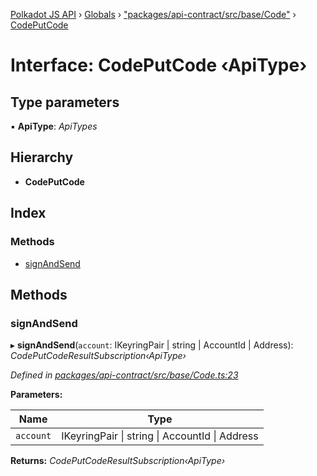 [Polkadot JS API](../README.md) › [Globals](../globals.md) › ["packages/api-contract/src/base/Code"](../modules/_packages_api_contract_src_base_code_.md) › [CodePutCode](_packages_api_contract_src_base_code_.codeputcode.md)

# Interface: CodePutCode ‹**ApiType**›

## Type parameters

▪ **ApiType**: *ApiTypes*

## Hierarchy

* **CodePutCode**

## Index

### Methods

* [signAndSend](_packages_api_contract_src_base_code_.codeputcode.md#signandsend)

## Methods

###  signAndSend

▸ **signAndSend**(`account`: IKeyringPair | string | AccountId | Address): *CodePutCodeResultSubscription‹ApiType›*

*Defined in [packages/api-contract/src/base/Code.ts:23](https://github.com/polkadot-js/api/blob/820dd3d0f/packages/api-contract/src/base/Code.ts#L23)*

**Parameters:**

Name | Type |
------ | ------ |
`account` | IKeyringPair &#124; string &#124; AccountId &#124; Address |

**Returns:** *CodePutCodeResultSubscription‹ApiType›*
